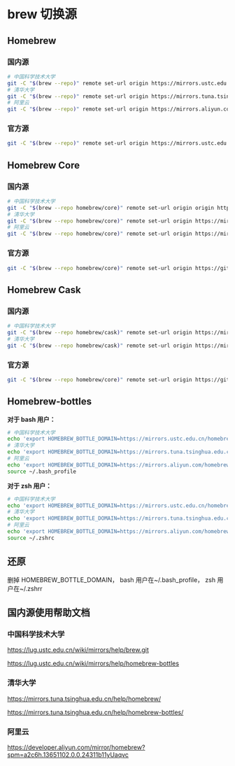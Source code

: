 # brew 切换源

## Homebrew

### 国内源

```bash
# 中国科学技术大学
git -C "$(brew --repo)" remote set-url origin https://mirrors.ustc.edu.cn/brew.git
# 清华大学
git -C "$(brew --repo)" remote set-url origin https://mirrors.tuna.tsinghua.edu.cn/git/homebrew/brew.git
# 阿里云
git -C "$(brew --repo)" remote set-url origin https://mirrors.aliyun.com/homebrew/brew.git

```

### 官方源

```bash
git -C "$(brew --repo)" remote set-url origin https://mirrors.ustc.edu.cn/brew.git
```

## Homebrew Core

### 国内源

```bash
# 中国科学技术大学
git -C "$(brew --repo homebrew/core)" remote set-url origin origin https://mirrors.ustc.edu.cn/homebrew-core.git
# 清华大学
git -C "$(brew --repo homebrew/core)" remote set-url origin https://mirrors.tuna.tsinghua.edu.cn/git/homebrew/homebrew-core.git
# 阿里云
git -C "$(brew --repo homebrew/core)" remote set-url origin https://mirrors.aliyun.com/homebrew/homebrew-core.git
```

### 官方源

```bash
git -C "$(brew --repo homebrew/core)" remote set-url origin https://github.com/Homebrew/homebrew-core.git
```

## Homebrew Cask

### 国内源

```bash
# 中国科学技术大学
git -C "$(brew --repo homebrew/cask)" remote set-url origin https://mirrors.ustc.edu.cn/homebrew-cask.git
# 清华大学
git -C "$(brew --repo homebrew/cask)" remote set-url origin https://mirrors.tuna.tsinghua.edu.cn/git/homebrew/homebrew-cask.git
```

### 官方源

```bash
git -C "$(brew --repo homebrew/core)" remote set-url origin https://github.com/Homebrew/homebrew-cask.git
```



## Homebrew-bottles

**对于 bash 用户：**

```bash
# 中国科学技术大学
echo 'export HOMEBREW_BOTTLE_DOMAIN=https://mirrors.ustc.edu.cn/homebrew-bottles' >> ~/.bash_profile
# 清华大学
echo 'export HOMEBREW_BOTTLE_DOMAIN=https://mirrors.tuna.tsinghua.edu.cn/homebrew-bottles' >> ~/.bash_profile
# 阿里云
echo 'export HOMEBREW_BOTTLE_DOMAIN=https://mirrors.aliyun.com/homebrew/homebrew-bottles' >> ~/.bash_profile
source ~/.bash_profile
```

**对于 zsh 用户：**

```bash
# 中国科学技术大学
echo 'export HOMEBREW_BOTTLE_DOMAIN=https://mirrors.ustc.edu.cn/homebrew-bottles' >> ~/.zshrc
# 清华大学
echo 'export HOMEBREW_BOTTLE_DOMAIN=https://mirrors.tuna.tsinghua.edu.cn/homebrew-bottles' >> ~/.zshrc
# 阿里云
echo 'export HOMEBREW_BOTTLE_DOMAIN=https://mirrors.aliyun.com/homebrew/homebrew-bottles' >> ~/.zshrc
source ~/.zshrc
```

## 还原

删掉 HOMEBREW_BOTTLE_DOMAIN， bash 用户在~/.bash_profile， zsh 用户在~/.zshrr 



## 国内源使用帮助文档

### 中国科学技术大学 

https://lug.ustc.edu.cn/wiki/mirrors/help/brew.git

https://lug.ustc.edu.cn/wiki/mirrors/help/homebrew-bottles

### 清华大学 

https://mirrors.tuna.tsinghua.edu.cn/help/homebrew/

https://mirrors.tuna.tsinghua.edu.cn/help/homebrew-bottles/

### 阿里云 

https://developer.aliyun.com/mirror/homebrew?spm=a2c6h.13651102.0.0.24311b11yUaqvc



